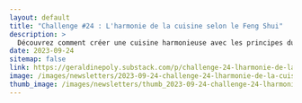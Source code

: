 ```yaml
---
layout: default
title: "Challenge #24 : L'harmonie de la cuisine selon le Feng Shui"
description: >
  Découvrez comment créer une cuisine harmonieuse avec les principes du Feng Shui. Apprenez à choisir la forme idéale de la table, à gérer l'agencement des appareils et à organiser les espaces pour un environnement équilibré et prospère.
date: 2023-09-24
sitemap: false
link: https://geraldinepoly.substack.com/p/challenge-24-lharmonie-de-la-cuisine
image: /images/newsletters/2023-09-24-challenge-24-lharmonie-de-la-cuisine-selon-le-feng-shui.jpg
thumb_image: /images/newsletters/thumb_2023-09-24-challenge-24-lharmonie-de-la-cuisine-selon-le-feng-shui.jpg
---
```

